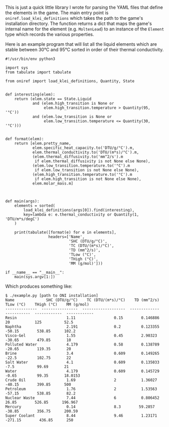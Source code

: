 This is just a quick little library I wrote for parsing the YAML files that
define the elements in the game. The main entry point is
`oniref.load_klei_definitions` which takes the path to the game's
installation directory. The function returns a dict that
maps the game's internal name for the element (e.g. `MoltenLead`) to
an instance of the `Element` type which records the various properties.

Here is an example program that will list all the liquid elements
which are stable between 30°C and 95°C sorted in order of their
thermal conductivity.

```
#!/usr/bin/env python3

import sys
from tabulate import tabulate

from oniref import load_klei_definitions, Quantity, State


def interesting(elem):
    return (elem.state == State.Liquid
            and (elem.high_transition is None or
                 elem.high_transition.temperature > Quantity(95, '°C'))
            and (elem.low_transition is None or
                 elem.low_transition.temperature <= Quantity(30, '°C')))


def format(elem):
    return [elem.pretty_name,
            elem.specific_heat_capacity.to('DTU/g/°C').m,
            elem.thermal_conductivity.to('DTU/(m*s)/°C').m,
            (elem.thermal_diffusivity.to('mm^2/s').m
             if elem.thermal_diffusivity is not None else None),
            (elem.low_transition.temperature.to('°C').m
             if elem.low_transition is not None else None),
            (elem.high_transition.temperature.to('°C').m
             if elem.high_transition is not None else None),
            elem.molar_mass.m]



def main(args):
    elements = sorted(
        load_klei_definitions(args[0]).find(interesting),
        key=lambda e: e.thermal_conductivity or Quantity(1, 'DTU/m*s/degC')
    )

    print(tabulate([format(e) for e in elements],
                   headers=['Name',
                            'SHC (DTU/g/°C)',
                            'TC (DTU/(m*s)/°C)',
                            'TD (mm^2/s)',
                            'TLow (°C)',
                            'THigh (°C)',
                            'MM (g/mol)']))

if __name__ == "__main__":
    main(sys.argv[1:])
```

Which produces something like:

```
$ ./example.py [path to ONI installation]
Name              SHC (DTU/g/°C)    TC (DTU/(m*s)/°C)    TD (mm^2/s)    TLow (°C)    THigh (°C)    MM (g/mol)
--------------  ----------------  -------------------  -------------  -----------  ------------  ------------
Resin                      1.11                 0.15        0.146886        20           125          52.5
Naphtha                    2.191                0.2         0.123355       -50.15        538.85      102.2
Visco-Gel                  1.55                 0.45        2.90323        -30.65        479.85       10
Polluted Water             4.179                0.58        0.138789       -20.65        119.35       20
Brine                      3.4                  0.609       0.149265       -22.5         102.75       22
Salt Water                 4.1                  0.609       0.135033        -7.5          99.69       21
Water                      4.179                0.609       0.145729        -0.65         99.35       18.0153
Crude Oil                  1.69                 2           1.36027        -40.15        399.85      500
Petroleum                  1.76                 2           1.53563        -57.15        538.85       82.2
Nuclear Waste              7.44                 6           0.806452        26.85        526.85      196.967
Mercury                    0.14                 8.3        59.2857         -38.85        356.75      200.59
Super Coolant              8.44                 9.46        1.23171       -271.15        436.85      250
```
